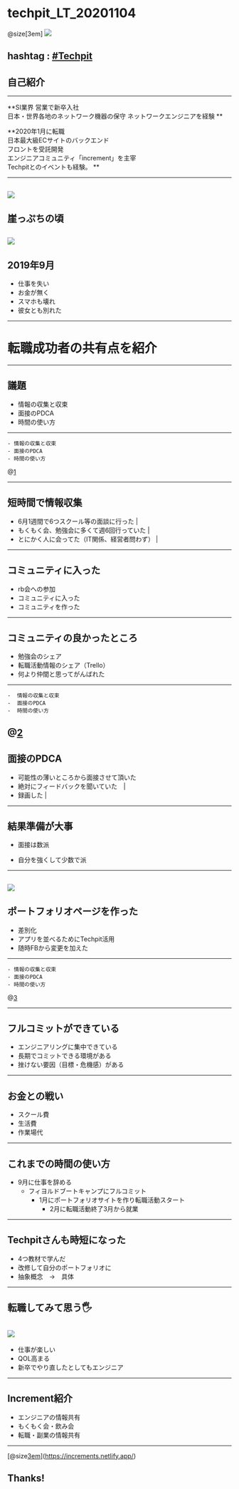 #  techpit_LT_20201104

@size[3em]
[![](https://avatars1.githubusercontent.com/u/45118406?s=100&u=7a8a177afc05cd1abd42bbe0b4bc53fdf4d56afa&v=4)](https://github.com/naru20181117/techpit_LT_20201104/blob/master/PITCHME.md)

hashtag : [#Techpit](https://twitter.com/intent/tweet?text=&hashtags=Techpit)
---
## 自己紹介
---
**SI業界 営業で新卒入社  
日本・世界各地のネットワーク機器の保守
ネットワークエンジニアを経験  **
  
**2020年1月に転職  
日本最大級ECサイトのバックエンド  
フロントを受託開発  
エンジニアコミュニティ「increment」を主宰  
Techpitとのイベントも経験。  **

---
![](https://cdn.clipkit.co/tenants/591/item_images/images/000/015/585/large/ccee50af-a225-4827-a493-926f9a2f6326.png?1603420305)
---
## 崖っぷちの頃
![](assets/img/ponyo005.jpg)
---
## 2019年9月
- 仕事を失い
- お金が無く
- スマホも壊れ
- 彼女とも別れた
---
# 転職成功者の共有点を紹介

---
## 議題

- 情報の収集と収束
- 面接のPDCA
- 時間の使い方

---
```
- 情報の収集と収束
- 面接のPDCA
- 時間の使い方
```
@[1]()

---
## 短時間で情報収集
- 6月1週間で6つスクール等の面談に行った |
- もくもく会、勉強会に多くて週6回行っていた |
- とにかく人に会ってた（IT関係、経営者問わず） |
---
## コミュニティに入った
- rb会への参加
- コミュニティに入った
- コミュニティを作った  
---
## コミュニティの良かったところ
- 勉強会のシェア
- 転職活動情報のシェア（Trello）
- 何より仲間と思ってがんばれた
---
```
-  情報の収集と収束
-  面接のPDCA
-  時間の使い方
```
@[2]()
---
## 面接のPDCA
- 可能性の薄いところから面接させて頂いた
- 絶対にフィードバックを聞いていた　|
- 録画した |
---
## 結果準備が大事
- 面接は数派

- 自分を強くして少数で派
---
[![](https://i.gyazo.com/da369ef9d418d939bcdab7a6cbd0fdae.png)](https://naruhiro-portfolio.firebaseapp.com/)
---

## ポートフォリオページを作った
- 差別化
- アプリを並べるためにTechpit活用
- 随時FBから変更を加えた

---

```
- 情報の収集と収束
- 面接のPDCA
- 時間の使い方
```
@[3]()

---
## フルコミットができている
- エンジニアリングに集中できている
- 長期でコミットできる環境がある
- 挫けない要因（目標・危機感）がある
---
## お金との戦い
- スクール費
- 生活費
- 作業場代
---
## これまでの時間の使い方
- 9月に仕事を辞める
  - フィヨルドブートキャンプにフルコミット
    - 1月にポートフォリオサイトを作り転職活動スタート
      - 2月に転職活動終了3月から就業
---
## Techpitさんも時短になった
- 4つ教材で学んだ
- 改修して自分のポートフォリオに
- 抽象概念　→　具体
---
## 転職してみて思う🖐

![](assets/img/ponyo024.jpg)
---
- 仕事が楽しい
- QOL高まる
- 新卒でやり直したとしてもエンジニア
---
## Increment紹介
- エンジニアの情報共有
- もくもく会・飲み会
- 転職・副業の情報共有

---

[@size[3em](🍷)](https://increments.netlify.app/)

## Thanks!



